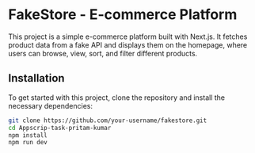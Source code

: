 # FakeStore - E-commerce Platform

This project is a simple e-commerce platform built with Next.js. It fetches product data from a fake API and displays them on the homepage, where users can browse, view, sort, and filter different products.



## Installation

To get started with this project, clone the repository and install the necessary dependencies:

```bash
git clone https://github.com/your-username/fakestore.git
cd Appscrip-task-pritam-kumar
npm install
npm run dev
